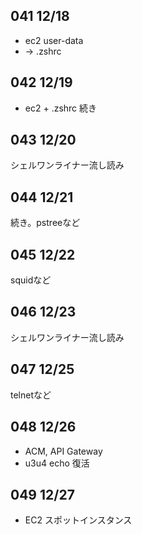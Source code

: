 ## 041 12/18
* ec2 user-data
* -> .zshrc

## 042 12/19
* ec2 + .zshrc 続き

## 043 12/20
シェルワンライナー流し読み

## 044 12/21
続き。pstreeなど

## 045 12/22
squidなど

## 046 12/23
シェルワンライナー流し読み

## 047 12/25
telnetなど

## 048 12/26
* ACM, API Gateway
* u3u4 echo 復活

## 049 12/27
* EC2 スポットインスタンス
